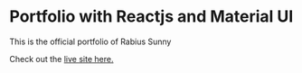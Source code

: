 # Portfolio with Reactjs and Material UI
<p> This is the official portfolio of Rabius Sunny</p>
<p>Check out the <a href="https://rabius-sunny.netlify.app">live site here.</a> </p>